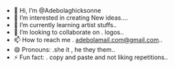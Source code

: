 - 👋 Hi, I’m @Adebolaghicksonne
- 👀 I’m interested in creating New ideas....
- 🌱 I’m currently learning artist stuffs..
- 💞️ I’m looking to collaborate on . logos..
- 📫 How to reach me . adebolamail.com@gmail.com..
- 😄 Pronouns: .she it , he they them..
- ⚡ Fun fact: . copy and paste and not liking repetitions..

<!---
Adebolaghicksonne/ is a ✨ author specialise journal editing ✨ repository because its `README.md` (this file) appears on your GitHub profile.
You can click the Preview link to take a look at your changes.
--->
